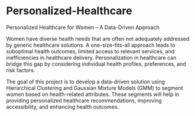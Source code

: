 # Personalized-Healthcare
Personalized Healthcare for Women – A Data-Driven Approach

Women have diverse health needs that are often not adequately addressed by generic 
healthcare solutions. A one-size-fits-all approach leads to suboptimal health outcomes, 
limited access to relevant services, and inefficiencies in healthcare delivery. 
Personalization in healthcare can bridge this gap by considering individual health profiles, 
preferences, and risk factors. 

The goal of this project is to develop a data-driven solution using Hierarchical Clustering 
and Gaussian Mixture Models (GMM) to segment women based on health-related 
attributes. These segments will help in providing personalized healthcare 
recommendations, improving accessibility, and enhancing health outcomes.
